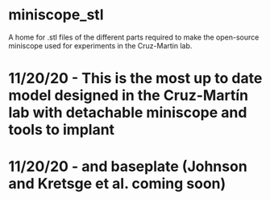 # miniscope_stl
A home for .stl files of the different parts required to make the open-source miniscope used for experiments in the Cruz-Martin lab.
# 11/20/20 - This is the most up to date model designed in the Cruz-Martín lab with detachable miniscope and tools to implant 
# 11/20/20 - and baseplate (Johnson and Kretsge et al. coming soon)
